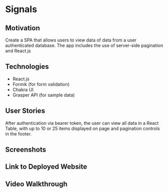 # Signals
## Motivation
Create a SPA that allows users to view data of data from a user authenticated database. The app includes the use of server-side pagination and React.js

## Technologies
- React.js
- Formik (for form validation)
- Chakra UI
- Grasper API (for sample data)
## User Stories
After authentication via bearer token, the user can view all data in a React Table, with up to 10 or 25 items displayed on page and pagination controls in the footer. 

## Screenshots

## Link to Deployed Website
## Video Walkthrough
